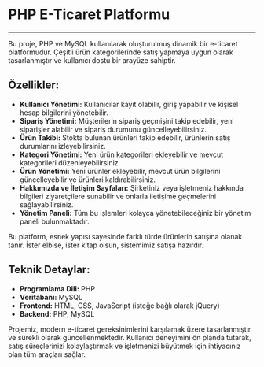 # PHP E-Ticaret Platformu

-------------------------

Bu proje, PHP ve MySQL kullanılarak oluşturulmuş dinamik bir e-ticaret platformudur. Çeşitli ürün kategorilerinde satış yapmaya uygun olarak tasarlanmıştır ve kullanıcı dostu bir arayüze sahiptir.

## Özellikler:

- **Kullanıcı Yönetimi:** Kullanıcılar kayıt olabilir, giriş yapabilir ve kişisel hesap bilgilerini yönetebilir.
- **Sipariş Yönetimi:** Müşterilerin sipariş geçmişini takip edebilir, yeni siparişler alabilir ve sipariş durumunu güncelleyebilirsiniz.
- **Ürün Takibi:** Stokta bulunan ürünleri takip edebilir, ürünlerin satış durumlarını izleyebilirsiniz.
- **Kategori Yönetimi:** Yeni ürün kategorileri ekleyebilir ve mevcut kategorileri düzenleyebilirsiniz.
- **Ürün Yönetimi:** Yeni ürünler ekleyebilir, mevcut ürün bilgilerini güncelleyebilir ve ürünleri kaldırabilirsiniz.
- **Hakkımızda ve İletişim Sayfaları:** Şirketiniz veya işletmeniz hakkında bilgileri ziyaretçilere sunabilir ve onlarla iletişime geçmelerini sağlayabilirsiniz.
- **Yönetim Paneli:** Tüm bu işlemleri kolayca yönetebileceğiniz bir yönetim paneli bulunmaktadır.

Bu platform, esnek yapısı sayesinde farklı türde ürünlerin satışına olanak tanır. İster elbise, ister kitap olsun, sistemimiz satışa hazırdır.

## Teknik Detaylar:

- **Programlama Dili:** PHP
- **Veritabanı:** MySQL
- **Frontend:** HTML, CSS, JavaScript (isteğe bağlı olarak jQuery)
- **Backend:** PHP, MySQL

Projemiz, modern e-ticaret gereksinimlerini karşılamak üzere tasarlanmıştır ve sürekli olarak güncellenmektedir. Kullanıcı deneyimini ön planda tutarak, satış süreçlerinizi kolaylaştırmak ve işletmenizi büyütmek için ihtiyacınız olan tüm araçları sağlar.
